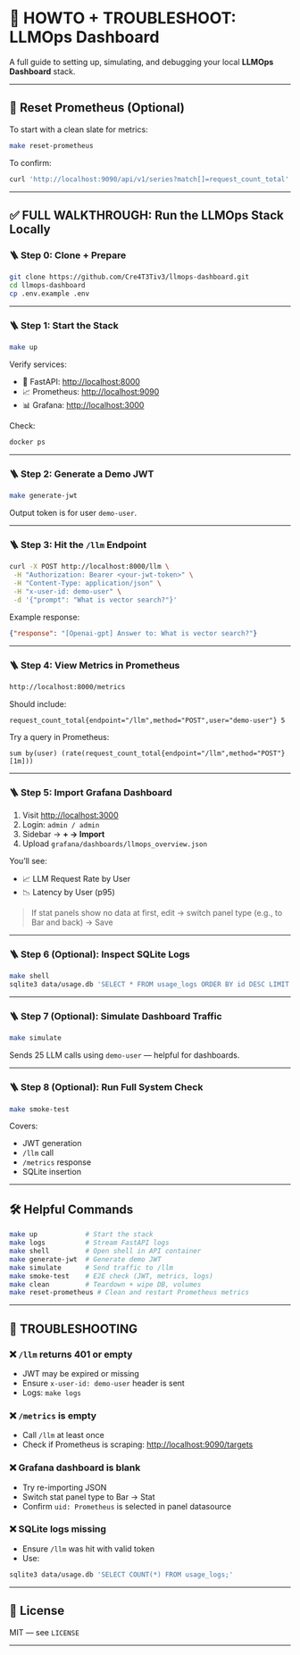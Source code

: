 # 🧪 HOWTO + TROUBLESHOOT: LLMOps Dashboard

A full guide to setting up, simulating, and debugging your local **LLMOps Dashboard** stack.

---

## 🔄 Reset Prometheus (Optional)

To start with a clean slate for metrics:

```bash
make reset-prometheus
```

To confirm:

```bash
curl 'http://localhost:9090/api/v1/series?match[]=request_count_total'
```

---

## ✅ FULL WALKTHROUGH: Run the LLMOps Stack Locally

### 🪜 Step 0: Clone + Prepare

```bash
git clone https://github.com/Cre4T3Tiv3/llmops-dashboard.git
cd llmops-dashboard
cp .env.example .env
```

---

### 🪜 Step 1: Start the Stack

```bash
make up
```

Verify services:

* 🧠 FastAPI: [http://localhost:8000](http://localhost:8000)
* 📈 Prometheus: [http://localhost:9090](http://localhost:9090)
* 📊 Grafana: [http://localhost:3000](http://localhost:3000)

Check:

```bash
docker ps
```

---

### 🪜 Step 2: Generate a Demo JWT

```bash
make generate-jwt
```

Output token is for user `demo-user`.

---

### 🪜 Step 3: Hit the `/llm` Endpoint

```bash
curl -X POST http://localhost:8000/llm \
 -H "Authorization: Bearer <your-jwt-token>" \
 -H "Content-Type: application/json" \
 -H "x-user-id: demo-user" \
 -d '{"prompt": "What is vector search?"}'
```

Example response:

```json
{"response": "[Openai-gpt] Answer to: What is vector search?"}
```

---

### 🪜 Step 4: View Metrics in Prometheus

```bash
http://localhost:8000/metrics
```

Should include:

```
request_count_total{endpoint="/llm",method="POST",user="demo-user"} 5
```

Try a query in Prometheus:

```promql
sum by(user) (rate(request_count_total{endpoint="/llm",method="POST"}[1m]))
```

---

### 🪜 Step 5: Import Grafana Dashboard

1. Visit [http://localhost:3000](http://localhost:3000)
2. Login: `admin / admin`
3. Sidebar → **+ → Import**
4. Upload `grafana/dashboards/llmops_overview.json`

You’ll see:

* 📈 LLM Request Rate by User
* 📉 Latency by User (p95)

> If stat panels show no data at first, edit → switch panel type (e.g., to Bar and back) → Save

---

### 🪜 Step 6 (Optional): Inspect SQLite Logs

```bash
make shell
sqlite3 data/usage.db 'SELECT * FROM usage_logs ORDER BY id DESC LIMIT 5;'
```

---

### 🪜 Step 7 (Optional): Simulate Dashboard Traffic

```bash
make simulate
```

Sends 25 LLM calls using `demo-user` — helpful for dashboards.

---

### 🪜 Step 8 (Optional): Run Full System Check

```bash
make smoke-test
```

Covers:

* JWT generation
* `/llm` call
* `/metrics` response
* SQLite insertion

---

## 🛠️ Helpful Commands

```bash
make up            # Start the stack
make logs          # Stream FastAPI logs
make shell         # Open shell in API container
make generate-jwt  # Generate demo JWT
make simulate      # Send traffic to /llm
make smoke-test    # E2E check (JWT, metrics, logs)
make clean         # Teardown + wipe DB, volumes
make reset-prometheus # Clean and restart Prometheus metrics
```

---

## 🚨 TROUBLESHOOTING

### ❌ `/llm` returns 401 or empty

* JWT may be expired or missing
* Ensure `x-user-id: demo-user` header is sent
* Logs: `make logs`

### ❌ `/metrics` is empty

* Call `/llm` at least once
* Check if Prometheus is scraping: [http://localhost:9090/targets](http://localhost:9090/targets)

### ❌ Grafana dashboard is blank

* Try re-importing JSON
* Switch stat panel type to Bar → Stat
* Confirm `uid: Prometheus` is selected in panel datasource

### ❌ SQLite logs missing

* Ensure `/llm` was hit with valid token
* Use:

```bash
sqlite3 data/usage.db 'SELECT COUNT(*) FROM usage_logs;'
```

---

## 📜 License

MIT — see `LICENSE`

---